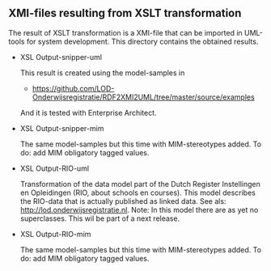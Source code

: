 ## XMI-files resulting from XSLT transformation

The result of XSLT transformation is a XMI-file that can be imported in UML-tools for system development.  This directory contains the obtained results.

* XSL Output-snipper-uml

  This result is created using the model-samples in 
  - https://github.com/LOD-Onderwijsregistratie/RDF2XMI2UML/tree/master/source/examples

  And it is tested with Enterprise Architect.  

*  XSL Output-snipper-mim

   The same model-samples but this time with MIM-stereotypes added. To do: add MIM obligatory tagged values.

*  XSL Output-RIO-uml

   Transformation of the data model part of the Dutch Register Instellingen en Opleidingen (RIO, about schools en courses). This model describes the RIO-data that is actually published as linked data. See als:  http://lod.onderwijsregistratie.nl.  Note: In this model there are as yet no superclasses. This wil be part of a next release. 

*  XSL Output-RIO-mim

   The same model-samples but this time with MIM-stereotypes added. To do: add MIM obligatory tagged values.

